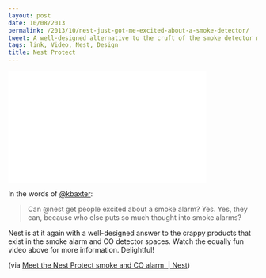 ```yaml
---
layout: post
date: 10/08/2013
permalink: /2013/10/nest-just-got-me-excited-about-a-smoke-detector/
tweet: A well-designed alternative to the cruft of the smoke detector market.
tags: link, Video, Nest, Design
title: Nest Protect
---
```


<iframe id="video" width="400" height="225" src="//www.youtube.com/embed/QXp-LYBXwfo?feature=player_embedded" frameborder="0" allowfullscreen></iframe><br />

<p>In the words of <a href="https://twitter.com/kbaxter/status/387576444114583552" title="Kyle Baxter - Twitter">@kbaxter</a>:</p>

<blockquote>Can @nest get people excited about a smoke alarm? Yes. Yes, they can, because who else puts so much thought into smoke alarms?</blockquote>

<p>Nest is at it again with a well-designed answer to the crappy products that exist in the smoke alarm and CO detector spaces. Watch the equally fun video above for more information. Delightful!</p>

<p>(via <a href="http://nest.com/blog/2013/10/08/meet-the-nest-protect-smoke-and-co-alarm/">Meet the Nest Protect smoke and CO alarm. | Nest</a>)</p>